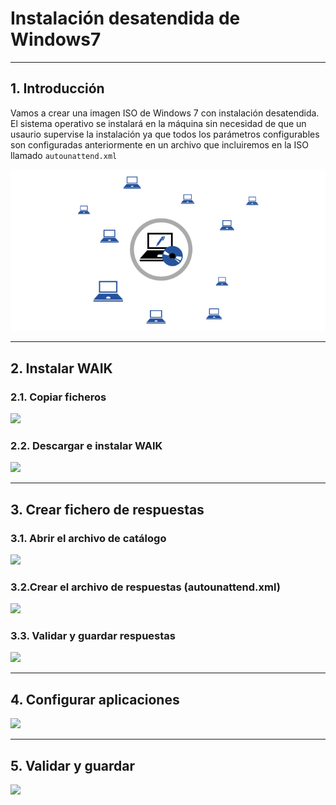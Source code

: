 
# Instalación desatendida de Windows7

---

## 1. Introducción

Vamos a crear una imagen ISO de Windows 7 con instalación desatendida. El sistema operativo se instalará en la máquina sin necesidad de que un usaurio supervise la instalación ya que todos los parámetros configurables son configuradas anteriormente en un archivo que incluiremos en la ISO llamado `autounattend.xml`

![Instalación desatendida](./images/instalacion-desatendida.png)

---

## 2. Instalar WAIK

### 2.1. Copiar ficheros



![](./images/.png)

### 2.2. Descargar e instalar WAIK



![](./images/.png)

---

## 3. Crear fichero de respuestas

### 3.1. Abrir el archivo de catálogo



![](./images/.png)

### 3.2.Crear el archivo de respuestas (autounattend.xml)



![](./images/.png)

### 3.3. Validar y guardar respuestas



![](./images/.png)

---

## 4. Configurar aplicaciones



![](./images/.png)

---

## 5. Validar y guardar



![](./images/.png)
